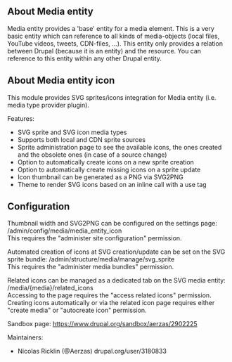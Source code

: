 ## About Media entity

Media entity provides a 'base' entity for a media element. This is a very basic
entity which can reference to all kinds of media-objects (local files, YouTube
videos, tweets, CDN-files, ...). This entity only provides a relation between
Drupal (because it is an entity) and the resource. You can reference to this
entity within any other Drupal entity.

## About Media entity icon

This module provides SVG sprites/icons integration for Media entity (i.e. media type
provider plugin).

Features:
 - SVG sprite and SVG icon media types
 - Supports both local and CDN sprite sources
 - Sprite administration page to see the available icons, the ones created and the obsolete ones (in case of a source change)
 - Option to automatically create icons on a new sprite creation
 - Option to automatically create missing icons on a sprite update
 - Icon thumbnail can be generated as a PNG via SVG2PNG
 - Theme to render SVG icons based on an inline call with a use tag

## Configuration

Thumbnail width and SVG2PNG can be configured on the settings page: /admin/config/media/media_entity_icon  
This requires the "administer site configuration" permission.

Automated creation of icons at SVG creation/update can be set on the SVG sprite bundle: /admin/structure/media/manage/svg_sprite  
This requires the "administer media bundles" permission.

Related icons can be managed as a dedicated tab on the SVG media entity: /media/{media}/related_icons  
Accessing to the page requires the "access related icons" permission.  
Creating icons automatically or via the related icon page requires either "create media" or "autocreate icon" permission.

Sandbox page: https://www.drupal.org/sandbox/aerzas/2902225

Maintainers:
 - Nicolas Ricklin (@Aerzas) drupal.org/user/3180833
